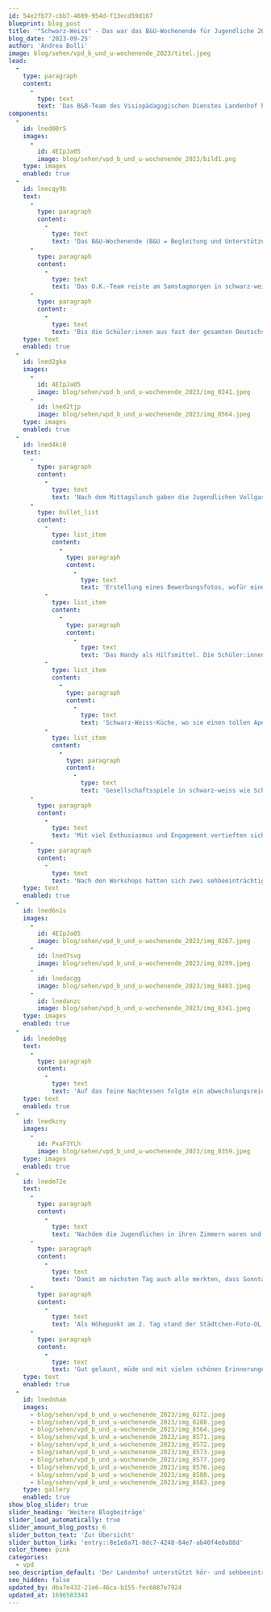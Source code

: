 ```yaml
---
id: 54e2fb77-cbb7-4689-954d-f13ecd59d167
blueprint: blog_post
title: '"Schwarz-Weiss" - Das war das B&U-Wochenende für Jugendliche 2023'
blog_date: '2023-09-25'
author: 'Andrea Bolli'
image: blog/sehen/vpd_b_und_u-wochenende_2023/titel.jpeg
lead:
  -
    type: paragraph
    content:
      -
        type: text
        text: 'Das B&B-Team des Visiopädagogischen Dienstes Landenhof hat zusammen mit dem Zentrum für Kinder mit Sinnes- und Körperbeeinträchtigung ZKSK ein Wochenende (23./24. September 2023) für sehbeeinträchtigte Jugendliche organisiert.'
components:
  -
    id: lned00r5
    images:
      -
        id: 4EIpJa05
        image: blog/sehen/vpd_b_und_u-wochenende_2023/bild1.png
    type: images
    enabled: true
  -
    id: lnecqy9b
    text:
      -
        type: paragraph
        content:
          -
            type: text
            text: 'Das B&U-Wochenende (B&U = Begleitung und Unterstützung) in Aarburg in der Villa Jugend war dieses Jahr für die älteren sehbeeinträchtigten Jugendlichen der Oberstufe bestimmt. Das Motto war «Schwarz-Weiss».'
      -
        type: paragraph
        content:
          -
            type: text
            text: 'Das O.K.-Team reiste am Samstagmorgen in schwarz-weisser Kleidung an. Es bestand aus den B&U-Lehrer:innen der Kantone Aargau und Solothurn.'
      -
        type: paragraph
        content:
          -
            type: text
            text: 'Bis die Schüler:innen aus fast der gesamten Deutschschweiz mit den weiteren B&U-Lehrer:innen anreisten, wurde in der Küche schon fleissig fürs Nachtessen vorbereitet.'
    type: text
    enabled: true
  -
    id: lned2gka
    images:
      -
        id: 4EIpJa05
        image: blog/sehen/vpd_b_und_u-wochenende_2023/img_0241.jpeg
      -
        id: lned2tjp
        image: blog/sehen/vpd_b_und_u-wochenende_2023/img_8564.jpeg
    type: images
    enabled: true
  -
    id: lned4ki0
    text:
      -
        type: paragraph
        content:
          -
            type: text
            text: 'Nach dem Mittagslunch gaben die Jugendlichen Vollgas und starteten aus Eigeninitiative ein Konzert, welches eine tolle Stimmung im Lagerhaus verbreitete. Bald darauf starteten für die Schüler:innen die vier Workshops:'
      -
        type: bullet_list
        content:
          -
            type: list_item
            content:
              -
                type: paragraph
                content:
                  -
                    type: text
                    text: 'Erstellung eines Bewerbungsfotos, wofür eine Fotografin extra anreiste, damit die Fotos auch top wurden.'
          -
            type: list_item
            content:
              -
                type: paragraph
                content:
                  -
                    type: text
                    text: 'Das Handy als Hilfsmittel. Die Schüler:innen lernten, wie sie das Display für ihre visuellen Bedürfnisse anpassen und für weitere Unterstützung einsetzen können.'
          -
            type: list_item
            content:
              -
                type: paragraph
                content:
                  -
                    type: text
                    text: 'Schwarz-Weiss-Küche, wo sie einen tollen Apéro vorbereiteten.'
          -
            type: list_item
            content:
              -
                type: paragraph
                content:
                  -
                    type: text
                    text: 'Gesellschaftsspiele in schwarz-weiss wie Schach oder Abalone u.a.'
      -
        type: paragraph
        content:
          -
            type: text
            text: 'Mit viel Enthusiasmus und Engagement vertieften sich die Jugendlichen in die Workshops. Beim Zvieri wurde einander viel erzählt und es wurde viel gelacht.'
      -
        type: paragraph
        content:
          -
            type: text
            text: 'Nach den Workshops hatten sich zwei sehbeeinträchtigte junge Erwachsene eingefunden, die sich für ein Interview und Fragen zum schulischen Werdegang und zum Berufswahlprozess, sowie zum Berufswahleinstieg zur Verfügung stellten. Das Interesse der Jugendlichen war gross und sie konnten wertvolle Informationen und Tipps entgegennehmen.'
    type: text
    enabled: true
  -
    id: lned6n1s
    images:
      -
        id: 4EIpJa05
        image: blog/sehen/vpd_b_und_u-wochenende_2023/img_0267.jpeg
      -
        id: lned7svg
        image: blog/sehen/vpd_b_und_u-wochenende_2023/img_0299.jpeg
      -
        id: lnedacgg
        image: blog/sehen/vpd_b_und_u-wochenende_2023/img_0403.jpeg
      -
        id: lnedanzc
        image: blog/sehen/vpd_b_und_u-wochenende_2023/img_0341.jpeg
    type: images
    enabled: true
  -
    id: lnede0qg
    text:
      -
        type: paragraph
        content:
          -
            type: text
            text: 'Auf das feine Nachtessen folgte ein abwechslungsreiches Abendprogramm. Es standen Lagerfeuer mit Gitarre und Singen, Filmabend, Disco oder Survival-Bänder knüpfen im Angebot. Rege und mit Begeisterung wurde daran teilgenommen.'
    type: text
    enabled: true
  -
    id: lnedkcny
    images:
      -
        id: PxaF3YLh
        image: blog/sehen/vpd_b_und_u-wochenende_2023/img_0359.jpeg
    type: images
    enabled: true
  -
    id: lnedm72e
    text:
      -
        type: paragraph
        content:
          -
            type: text
            text: 'Nachdem die Jugendlichen in ihren Zimmern waren und langsam Nachtruhe einkehrte, sassen die B&U-Lehrer:innen bei einem feinen Plättli aus der Küche zusammen und tauschten Neuigkeiten und Erinnerungen aus.'
      -
        type: paragraph
        content:
          -
            type: text
            text: 'Damit am nächsten Tag auch alle merkten, dass Sonntag war, brachte der Beck Zopf zum Zmorge, was allseits geschätzt wurde. Anschliessend wurde gepackt und das Haus geputzt.'
      -
        type: paragraph
        content:
          -
            type: text
            text: 'Als Höhepunkt am 2. Tag stand der Städtchen-Foto-OL auf dem Programm und die Schüler:innen schwärmten gruppenweise aus. Sie waren angewiesen worden, die in einem Dossier festgehaltenen schwarz-weiss Fotos zu finden, diese farbig einzufärben (d.h. mit dem Handy zu fotografieren) und die dazugehörigen Fragen zu beantworten. Nach dem OL stärkten sich alle mit einem Znüni, wir korrigierten die Ergebnisse, um dann beim Rangverlesen die Besten mit einem kreativen Schoggi-Pokal zu ehren. Anschliessend deckten sich alle mit einem Lunch für die anstehende Heimreise ein.'
      -
        type: paragraph
        content:
          -
            type: text
            text: 'Gut gelaunt, müde und mit vielen schönen Erinnerungen traten alle den Heimweg an.'
    type: text
    enabled: true
  -
    id: lnednham
    images:
      - blog/sehen/vpd_b_und_u-wochenende_2023/img_0272.jpeg
      - blog/sehen/vpd_b_und_u-wochenende_2023/img_0288.jpeg
      - blog/sehen/vpd_b_und_u-wochenende_2023/img_8564.jpeg
      - blog/sehen/vpd_b_und_u-wochenende_2023/img_8571.jpeg
      - blog/sehen/vpd_b_und_u-wochenende_2023/img_8572.jpeg
      - blog/sehen/vpd_b_und_u-wochenende_2023/img_8573.jpeg
      - blog/sehen/vpd_b_und_u-wochenende_2023/img_8577.jpeg
      - blog/sehen/vpd_b_und_u-wochenende_2023/img_8576.jpeg
      - blog/sehen/vpd_b_und_u-wochenende_2023/img_8580.jpeg
      - blog/sehen/vpd_b_und_u-wochenende_2023/img_8583.jpeg
    type: gallery
    enabled: true
show_blog_slider: true
slider_heading: 'Weitere Blogbeiträge'
slider_load_automatically: true
slider_amount_blog_posts: 6
slider_button_text: 'Zur Übersicht'
slider_button_link: 'entry::8e1e8a71-0dc7-4248-84e7-ab40f4e0a88d'
color_theme: pink
categories:
  - vpd
seo_description_default: 'Der Landenhof unterstützt hör- und sehbeeinträchtigte Kinder & Jugendliche in ihrem selbstbestimmten Leben durch Förderung ihrer Fähigkeiten & Entwicklung'
seo_hidden: false
updated_by: dba7e432-21e6-46ca-b155-fec6087e7924
updated_at: 1696583343
---
```


